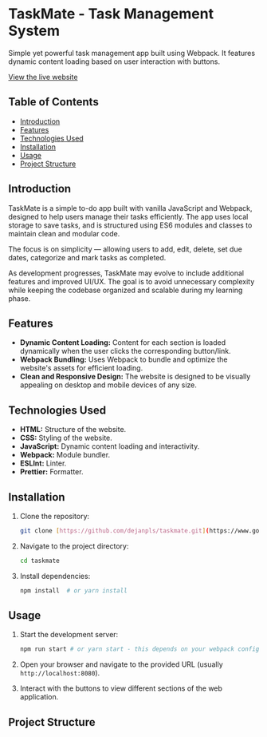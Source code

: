 # TaskMate - Task Management System

Simple yet powerful task management app built using Webpack. It features dynamic content loading based on user interaction with buttons.

[View the live website](https://dejanpls.github.io/taskmate)

## Table of Contents

- [Introduction](#introduction)
- [Features](#features)
- [Technologies Used](#technologies-used)
- [Installation](#installation)
- [Usage](#usage)
- [Project Structure](#project-structure)

## Introduction

TaskMate is a simple to-do app built with vanilla JavaScript and Webpack, designed to help users manage their tasks efficiently. The app uses local storage to save tasks, and is structured using ES6 modules and classes to maintain clean and modular code.

The focus is on simplicity — allowing users to add, edit, delete, set due dates, categorize and mark tasks as completed.

As development progresses, TaskMate may evolve to include additional features and improved UI/UX. The goal is to avoid unnecessary complexity while keeping the codebase organized and scalable during my learning phase.

## Features

- **Dynamic Content Loading:** Content for each section is loaded dynamically when the user clicks the corresponding button/link.
- **Webpack Bundling:** Uses Webpack to bundle and optimize the website's assets for efficient loading.
- **Clean and Responsive Design:** The website is designed to be visually appealing on desktop and mobile devices of any size.

## Technologies Used

- **HTML:** Structure of the website.
- **CSS:** Styling of the website.
- **JavaScript:** Dynamic content loading and interactivity.
- **Webpack:** Module bundler.
- **ESLInt:** Linter.
- **Prettier:** Formatter.

## Installation

1. Clone the repository:

   ```bash
   git clone [https://github.com/dejanpls/taskmate.git](https://www.google.com/search?q=https://github.com/dejanpls/taskmate.git)
   ```

2. Navigate to the project directory:

   ```bash
   cd taskmate
   ```

3. Install dependencies:
   ```bash
   npm install  # or yarn install
   ```

## Usage

1. Start the development server:

   ```bash
   npm run start # or yarn start - this depends on your webpack configuration
   ```

2. Open your browser and navigate to the provided URL (usually `http://localhost:8080`).

3. Interact with the buttons to view different sections of the web application.

## Project Structure
